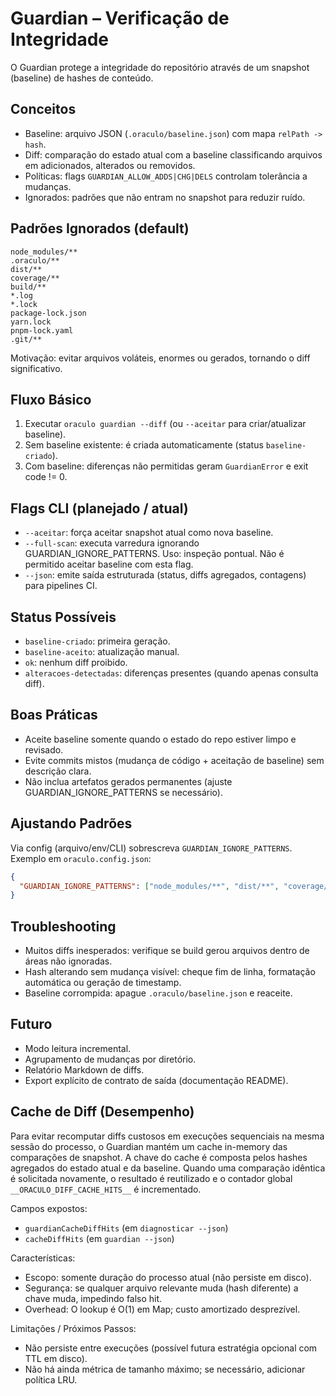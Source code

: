 # Guardian – Verificação de Integridade

O Guardian protege a integridade do repositório através de um snapshot (baseline) de hashes de conteúdo.

## Conceitos

- Baseline: arquivo JSON (`.oraculo/baseline.json`) com mapa `relPath -> hash`.
- Diff: comparação do estado atual com a baseline classificando arquivos em adicionados, alterados ou removidos.
- Políticas: flags `GUARDIAN_ALLOW_ADDS|CHG|DELS` controlam tolerância a mudanças.
- Ignorados: padrões que não entram no snapshot para reduzir ruído.

## Padrões Ignorados (default)

```text
node_modules/**
.oraculo/**
dist/**
coverage/**
build/**
*.log
*.lock
package-lock.json
yarn.lock
pnpm-lock.yaml
.git/**
```

Motivação: evitar arquivos voláteis, enormes ou gerados, tornando o diff significativo.

## Fluxo Básico

1. Executar `oraculo guardian --diff` (ou `--aceitar` para criar/atualizar baseline).
2. Sem baseline existente: é criada automaticamente (status `baseline-criado`).
3. Com baseline: diferenças não permitidas geram `GuardianError` e exit code != 0.

## Flags CLI (planejado / atual)

- `--aceitar`: força aceitar snapshot atual como nova baseline.
- `--full-scan`: executa varredura ignorando GUARDIAN_IGNORE_PATTERNS. Uso: inspeção pontual. Não é permitido aceitar baseline com esta flag.
- `--json`: emite saída estruturada (status, diffs agregados, contagens) para pipelines CI.

## Status Possíveis

- `baseline-criado`: primeira geração.
- `baseline-aceito`: atualização manual.
- `ok`: nenhum diff proibido.
- `alteracoes-detectadas`: diferenças presentes (quando apenas consulta diff).

## Boas Práticas

- Aceite baseline somente quando o estado do repo estiver limpo e revisado.
- Evite commits mistos (mudança de código + aceitação de baseline) sem descrição clara.
- Não inclua artefatos gerados permanentes (ajuste GUARDIAN_IGNORE_PATTERNS se necessário).

## Ajustando Padrões

Via config (arquivo/env/CLI) sobrescreva `GUARDIAN_IGNORE_PATTERNS`. Exemplo em `oraculo.config.json`:

```json
{
  "GUARDIAN_IGNORE_PATTERNS": ["node_modules/**", "dist/**", "coverage/**", "scripts/**"]
}
```

## Troubleshooting

- Muitos diffs inesperados: verifique se build gerou arquivos dentro de áreas não ignoradas.
- Hash alterando sem mudança visível: cheque fim de linha, formatação automática ou geração de timestamp.
- Baseline corrompida: apague `.oraculo/baseline.json` e reaceite.

## Futuro

- Modo leitura incremental.
- Agrupamento de mudanças por diretório.
- Relatório Markdown de diffs.
- Export explícito de contrato de saída (documentação README).

## Cache de Diff (Desempenho)

Para evitar recomputar diffs custosos em execuções sequenciais na mesma sessão do processo, o Guardian mantém um cache in-memory das comparações de snapshot. A chave do cache é composta pelos hashes agregados do estado atual e da baseline. Quando uma comparação idêntica é solicitada novamente, o resultado é reutilizado e o contador global `__ORACULO_DIFF_CACHE_HITS__` é incrementado.

Campos expostos:

- `guardianCacheDiffHits` (em `diagnosticar --json`)
- `cacheDiffHits` (em `guardian --json`)

Características:

- Escopo: somente duração do processo atual (não persiste em disco).
- Segurança: se qualquer arquivo relevante muda (hash diferente) a chave muda, impedindo falso hit.
- Overhead: O lookup é O(1) em Map; custo amortizado desprezível.

Limitações / Próximos Passos:

- Não persiste entre execuções (possível futura estratégia opcional com TTL em disco).
- Não há ainda métrica de tamanho máximo; se necessário, adicionar política LRU.
